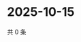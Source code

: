# 2025-10-15

共 0 条

<!-- BEGIN ZHIHUQUESTIONS -->
<!-- 最后更新时间 Wed Oct 15 2025 22:12:24 GMT+0800 (China Standard Time) -->

<!-- END ZHIHUQUESTIONS -->
